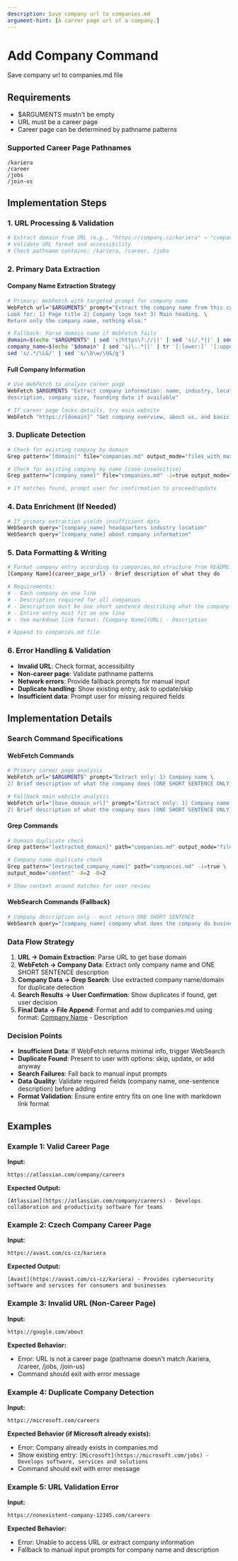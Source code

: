 ```yaml
---
description: Save company url to companies.md
argument-hint: [A carrer page url of a company.]
---
```


# Add Company Command

Save company url to companies.md file

## Requirements

- $ARGUMENTS mustn't be empty
- URL must be a career page
- Career page can be determined by pathname patterns

### Supported Career Page Pathnames

```text
/kariera
/career
/jobs
/join-us
```

## Implementation Steps

### 1. URL Processing & Validation

```bash
# Extract domain from URL (e.g., "https://company.cz/kariera" → "company.cz")
# Validate URL format and accessibility
# Check pathname contains: /kariera, /career, /jobs
```

### 2. Primary Data Extraction

#### Company Name Extraction Strategy

```bash
# Primary: WebFetch with targeted prompt for company name
WebFetch url="$ARGUMENTS" prompt="Extract the company name from this career page. \
Look for: 1) Page title 2) Company logo text 3) Main heading. \
Return only the company name, nothing else."

# Fallback: Parse domain name if WebFetch fails
domain=$(echo "$ARGUMENTS" | sed 's|https\?://||' | sed 's|/.*||' | sed 's|^[^.]*\.||')
company_name=$(echo "$domain" | sed 's|\..*||' | tr '[:lower:]' '[:upper:]' | \
sed 's/.*/\L&/' | sed 's/\b\w/\U&/g')
```

#### Full Company Information

```bash
# Use WebFetch to analyze career page
WebFetch $ARGUMENTS "Extract company information: name, industry, location, \
description, company size, founding date if available"

# If career page lacks details, try main website
WebFetch "https://[domain]" "Get company overview, about us, and basic company details"
```

### 3. Duplicate Detection

```bash
# Check for existing company by domain
Grep pattern="[domain]" file="companies.md" output_mode="files_with_matches"

# Check for existing company by name (case-insensitive)
Grep pattern="[company_name]" file="companies.md" -i=true output_mode="content"

# If matches found, prompt user for confirmation to proceed/update
```

### 4. Data Enrichment (If Needed)

```bash
# If primary extraction yields insufficient data
WebSearch query="[company_name] headquarters industry location"
WebSearch query="[company_name] about company information"
```

### 5. Data Formatting & Writing

```bash
# Format company entry according to companies.md structure from README.md:
[Company Name](career_page_url) - Brief description of what they do

# Requirements:
# - Each company on one line
# - Description required for all companies
# - Description must be one short sentence describing what the company does
# - Entire entry must fit on one line
# - Use markdown link format: [Company Name](URL) - Description

# Append to companies.md file
```

### 6. Error Handling & Validation

- **Invalid URL**: Check format, accessibility
- **Non-career page**: Validate pathname patterns
- **Network errors**: Provide fallback prompts for manual input
- **Duplicate handling**: Show existing entry, ask to update/skip
- **Insufficient data**: Prompt user for missing required fields

## Implementation Details

### Search Command Specifications

#### WebFetch Commands

```bash
# Primary career page analysis
WebFetch url="$ARGUMENTS" prompt="Extract only: 1) Company name \
2) Brief description of what the company does (ONE SHORT SENTENCE ONLY)"

# Fallback main website analysis
WebFetch url="[base_domain_url]" prompt="Extract only: 1) Company name \
2) Brief description of what the company does (ONE SHORT SENTENCE ONLY)"
```

#### Grep Commands

```bash
# Domain duplicate check
Grep pattern="[extracted_domain]" path="companies.md" output_mode="files_with_matches"

# Company name duplicate check
Grep pattern="[extracted_company_name]" path="companies.md" -i=true \
output_mode="content" -A=2 -B=2

# Show context around matches for user review
```

#### WebSearch Commands (Fallback)

```bash
# Company description only - must return ONE SHORT SENTENCE
WebSearch query="[company_name] company what does the company do business description"
```

### Data Flow Strategy

1. **URL → Domain Extraction**: Parse URL to get base domain
2. **WebFetch → Company Data**: Extract only company name and ONE SHORT SENTENCE description
3. **Company Data → Grep Search**: Use extracted company name/domain for duplicate detection
4. **Search Results → User Confirmation**: Show duplicates if found, get user decision
5. **Final Data → File Append**: Format and add to companies.md using format: [Company Name](URL) - Description

### Decision Points

- **Insufficient Data**: If WebFetch returns minimal info, trigger WebSearch
- **Duplicate Found**: Present to user with options: skip, update, or add anyway
- **Search Failures**: Fall back to manual input prompts
- **Data Quality**: Validate required fields (company name, one-sentence description) before adding
- **Format Validation**: Ensure entire entry fits on one line with markdown link format

## Examples

### Example 1: Valid Career Page

**Input:**

```text
https://atlassian.com/company/careers
```

**Expected Output:**

```text
[Atlassian](https://atlassian.com/company/careers) - Develops collaboration and productivity software for teams
```

### Example 2: Czech Company Career Page

**Input:**

```text
https://avast.com/cs-cz/kariera
```

**Expected Output:**

```text
[Avast](https://avast.com/cs-cz/kariera) - Provides cybersecurity software and services for consumers and businesses
```

### Example 3: Invalid URL (Non-Career Page)

**Input:**

```text
https://google.com/about
```

**Expected Behavior:**

- Error: URL is not a career page (pathname doesn't match /kariera, /career, /jobs, /join-us)
- Command should exit with error message

### Example 4: Duplicate Company Detection

**Input:**

```text
https://microsoft.com/careers
```

**Expected Behavior (if Microsoft already exists):**

- Error: Company already exists in companies.md
- Show existing entry: `[Microsoft](https://microsoft.com/jobs) - Develops software, services and solutions`
- Command should exit with error message

### Example 5: URL Validation Error

**Input:**

```text
https://nonexistent-company-12345.com/careers
```

**Expected Behavior:**

- Error: Unable to access URL or extract company information
- Fallback to manual input prompts for company name and description
